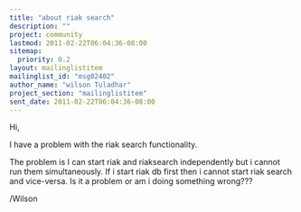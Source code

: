 ```yaml
---
title: "about riak search"
description: ""
project: community
lastmod: 2011-02-22T06:04:36-08:00
sitemap:
  priority: 0.2
layout: mailinglistitem
mailinglist_id: "msg02402"
author_name: "wilson Tuladhar"
project_section: "mailinglistitem"
sent_date: 2011-02-22T06:04:36-08:00
---
```



Hi,

I have a problem with the riak search functionality.

The problem is I can start riak and riaksearch independently but i cannot
run them simultaneously. If i start riak db first then i cannot start riak
search and vice-versa. Is it a problem or am i doing something wrong???

/Wilson

